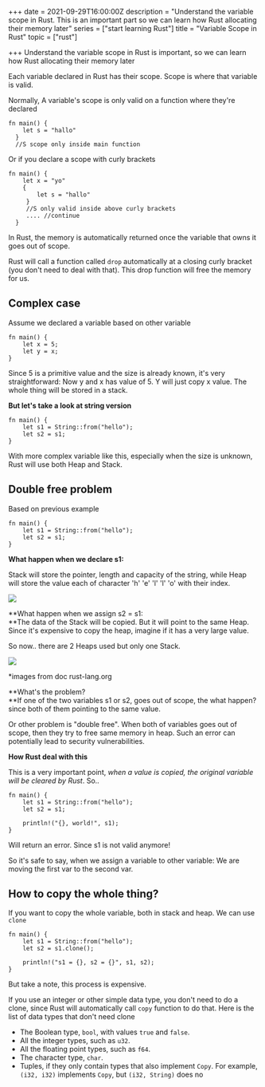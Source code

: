 +++
date = 2021-09-29T16:00:00Z
description = "Understand the variable scope in Rust. This is an important part so we can learn how Rust allocating their memory later"
series = ["start learning Rust"]
title = "Variable Scope in Rust"
topic = ["rust"]

+++
Understand the variable scope in Rust is important, so we can learn how Rust allocating their memory later

Each variable declared in Rust has their scope. Scope is where that variable is valid.

Normally, A variable's scope is only valid on a function where they're declared

    fn main() {
        let s = "hallo"
      }
      //S scope only inside main function

Or if you declare a scope with curly brackets

    fn main() {
        let x = "yo"
        {
    	    let s = "hallo"
         }
         //S only valid inside above curly brackets
         .... //continue
      }

In Rust, the memory is automatically returned once the variable that owns it goes out of scope.

Rust will call a function called `drop` automatically at a closing curly bracket (you don't need to deal with that). This drop function will free the memory for us.

## Complex case

Assume we declared a variable based on other variable 

    fn main() {
        let x = 5;
        let y = x;
    }

Since 5 is a primitive value and the size is already known, it's very straightforward: Now y and x has value of 5. Y will just copy x value. The whole thing will be stored in a stack.

**But let's take a look at string version**

    fn main() {
        let s1 = String::from("hello");
        let s2 = s1;
    }

With more complex variable like this, especially when the size is unknown, Rust will use both Heap and Stack.

## Double free problem

Based on previous example

    fn main() {
        let s1 = String::from("hello");
        let s2 = s1;
    }

**What happen when we declare s1:**

Stack will store the pointer, length and capacity of the string, while Heap will store the value each of character 'h' 'e' 'l' 'l' 'o' with their index.

![](https://i.ibb.co/dDqGtw3/Screen-Shot-2021-09-28-at-6-33-26-AM.png)

**What happen when we assign s2 = s1:  
**The data of the Stack will be copied. But it will point to the same Heap. Since it's expensive to copy the heap, imagine if it has a very large value.

So now.. there are 2 Heaps used but only one Stack.

![](https://i.ibb.co/6PDNQkB/Screen-Shot-2021-09-28-at-6-39-14-AM.png)

\*images from doc rust-lang.org

**What's the problem?  
**If one of the two variables s1 or s2, goes out of scope, the what happen? since both of them pointing to the same value.

Or other problem is "double free". When both of variables goes out of scope, then they try to free same memory in heap. Such an error can potentially lead to security vulnerabilities.

**How Rust deal with this**

This is a very important point, _when a value is copied, the original variable will be cleared by Rust_. So..

    fn main() {
        let s1 = String::from("hello");
        let s2 = s1;
    
        println!("{}, world!", s1);
    }

Will return an error. Since s1 is not valid anymore! 

So it's safe to say, when we assign a variable to other variable: We are moving the first var to the second var.

## How to copy the whole thing?

If you want to copy the whole variable, both in stack and heap. We can use `clone`

    fn main() {
        let s1 = String::from("hello");
        let s2 = s1.clone();
    
        println!("s1 = {}, s2 = {}", s1, s2);
    }

But take a note, this process is expensive.

If you use an integer or other simple data type, you don't need to do a clone, since Rust will automatically call `copy` function to do that. Here is the list of data types that don't need clone

* The Boolean type, `bool`, with values `true` and `false`.
* All the integer types, such as `u32`.
* All the floating point types, such as `f64`.
* The character type, `char`.
* Tuples, if they only contain types that also implement `Copy`. For example, `(i32, i32)` implements `Copy`, but `(i32, String)` does no